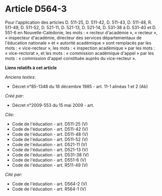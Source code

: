 # Article D564-3

Pour l'application des articles D. 511-25, D. 511-42, D. 511-43, D. 511-48, R. 511-49, D. 511-52, D. 521-11, D. 521-13, D.
521-14, D. 531-38 à D. 531-40 et D. 551-6 en Nouvelle-Calédonie, les mots : « recteur d'académie », « recteur », « inspecteur
d'académie, directeur des services départementaux de l'éducation nationale » et « autorité académique » sont remplacés par
les mots : « vice-recteur », les mots : « inspection académique » par les mots : « vice-rectorat », et les mots :
« commission académique d'appel » par les mots : « commission d'appel constituée auprès du vice-recteur ».

**Liens relatifs à cet article**

_Anciens textes_:

  - Décret n°85-1348 du 18 décembre 1985 - art. 11-1 alinéas 1 et 2 (Ab)

_Créé par_:

  - Décret n°2009-553 du 15 mai 2009 - art.

_Cite_:

  - Code de l'éducation - art. D511-25 (V)
  - Code de l'éducation - art. D511-42 (V)
  - Code de l'éducation - art. D511-48 (V)
  - Code de l'éducation - art. D511-52 (V)
  - Code de l'éducation - art. D521-11 (V)
  - Code de l'éducation - art. D521-13 (V)
  - Code de l'éducation - art. D531-38 (V)
  - Code de l'éducation - art. D551-6 (V)
  - Code de l'éducation - art. R511-49 (V)

_Cité par_:

  - Code de l'éducation - art. D564-2 (V)
  - Code de l'éducation - art. R564-1 (V)
